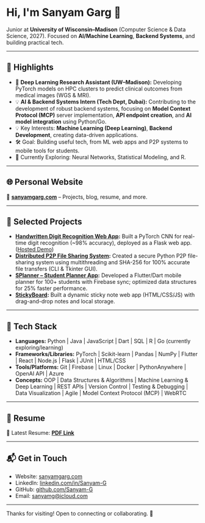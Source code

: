 # Hi, I'm Sanyam Garg 👋

Junior at **University of Wisconsin–Madison** (Computer Science & Data Science, 2027).
Focused on **AI/Machine Learning**, **Backend Systems**, and building practical tech.

---

## 🚀 Highlights

- 🔬 **Deep Learning Research Assistant (UW–Madison):** Developing PyTorch models on HPC clusters to predict clinical outcomes from medical images (WGS & MRI).
- 💡 **AI & Backend Systems Intern (Tech Dept, Dubai):** Contributing to the development of robust backend systems, focusing on **Model Context Protocol (MCP)** server implementation, **API endpoint creation**, and **AI model integration** using Python/Go.
- 💡 Key Interests: **Machine Learning (Deep Learning)**, **Backend Development**, creating data-driven applications.
- 🛠️ Goal: Building useful tech, from ML web apps and P2P systems to mobile tools for students.
- 🌱 Currently Exploring: Neural Networks, Statistical Modeling, and R.

---

## 🌐 Personal Website

📌 **[sanyamgarg.com](https://sanyamgarg.com)** – Projects, blog, resume, and more.

---

## 🧠 Selected Projects

- **[Handwritten Digit Recognition Web App](https://github.com/Sanyam-G/MNIST-Detection):** Built a PyTorch CNN for real-time digit recognition (~98% accuracy), deployed as a Flask web app. ([Hosted Demo](http://digit-recognizer.sanyamgarg.com))
- **[Distributed P2P File Sharing System](https://github.com/Sanyam-G/p2p-filesharing):** Created a secure Python P2P file-sharing system using multithreading and SHA-256 for 100% accurate file transfers (CLI & Tkinter GUI).
- **[SPlanner – Student Planner App](https://github.com/Sanyam-G/SPlanner):** Developed a Flutter/Dart mobile planner for 100+ students with Firebase sync; optimized data structures for 25% faster performance.
- **[StickyBoard](https://github.com/Sanyam-G/StickyBoard):** Built a dynamic sticky note web app (HTML/CSS/JS) with drag-and-drop notes and local storage.

---

## 🧰 Tech Stack

- **Languages:** Python | Java | JavaScript | Dart | SQL | R | Go (currently exploring/learning)
- **Frameworks/Libraries:** PyTorch | Scikit-learn | Pandas | NumPy | Flutter | React | Node.js | Flask | JUnit | HTML/CSS
- **Tools/Platforms:** Git | Firebase | Linux | Docker | PythonAnywhere | OpenAI API | Azure
- **Concepts:** OOP | Data Structures & Algorithms | Machine Learning & Deep Learning | REST APIs | Version Control | Testing & Debugging | Data Visualization | Agile | Model Context Protocol (MCP) | WebRTC

---

## 📄 Resume

📎 Latest Resume: **[PDF Link](https://github.com/Sanyam-G/Sanyam-G/blob/main/Resume.pdf)**

---

## 📬 Get in Touch

- Website: [sanyamgarg.com](https://sanyamgarg.com)
- LinkedIn: [linkedin.com/in/Sanyam-G](https://www.linkedin.com/in/Sanyam-G)
- GitHub: [github.com/Sanyam-G](https://github.com/Sanyam-G)
- Email: [sanyamg@icloud.com](mailto:sanyamg@icloud.com)

---

Thanks for visiting! Open to connecting or collaborating. 🚀
